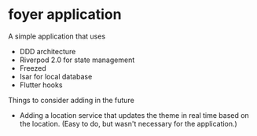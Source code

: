 # foyer application


A simple application that uses

- DDD architecture
- Riverpod 2.0 for state management
- Freezed
- Isar for local database
- Flutter hooks

Things to consider adding in the future

- Adding a location service that updates the theme in real time based on the location. (Easy to do, but wasn't necessary for the application.)